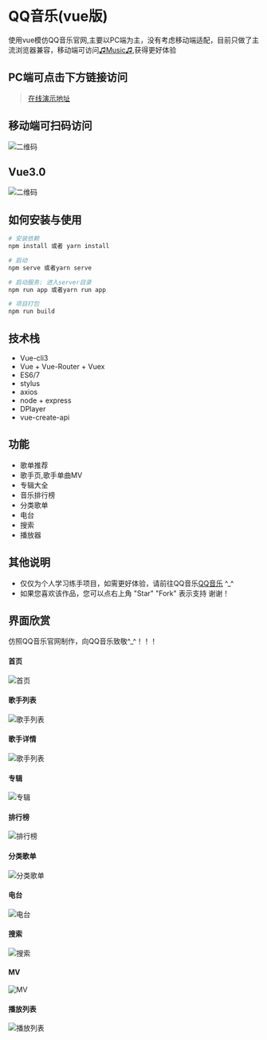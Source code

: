 # QQ音乐(vue版)

使用vue模仿QQ音乐官网,主要以PC端为主，没有考虑移动端适配，目前只做了主流浏览器兼容，移动端可访问[♫Music♫](http://h5.tannnb.com),获得更好体验

## PC端可点击下方链接访问
> [在线演示地址](http://www.tannnb.com/pc/)

## 移动端可扫码访问
![二维码](//qr.api.cli.im/newqr/create?data=http%253A%252F%252Fwww.tannnb.com%252Fh5%252F&level=H&transparent=false&bgcolor=%23ffffff&forecolor=%23000000&blockpixel=12&marginblock=1&logourl=&logoshape=no&size=260&kid=cliim&key=9908a2f1c29346859146f6aac97e30bd)

## Vue3.0
![二维码](//qr.api.cli.im/newqr/create?data=http%253A%252F%252Fwww.tannnb.com%252Fmusic-next&level=H&transparent=false&bgcolor=%23ffffff&forecolor=%23000000&blockpixel=12&marginblock=1&logourl=&logoshape=no&size=260&kid=cliim&key=a81db08f101bf42ec056d10a67d6dc10)

## 如何安装与使用

``` bash
# 安装依赖
npm install 或者 yarn install

# 启动
npm serve 或者yarn serve

# 启动服务: 进入server目录
npm run app 或者yarn run app

# 项目打包
npm run build
```

## 技术栈

- Vue-cli3
- Vue + Vue-Router + Vuex
- ES6/7
- stylus
- axios
- node + express
- DPlayer
- vue-create-api



## 功能

- 歌单推荐
- 歌手页,歌手单曲MV
- 专辑大全
- 音乐排行榜
- 分类歌单
- 电台
- 搜索
- 播放器




## 其他说明
- 仅仅为个人学习练手项目，如需更好体验，请前往QQ音乐[QQ音乐](https://y.qq.com) ^_^
- 如果您喜欢该作品，您可以点右上角 "Star" "Fork" 表示支持 谢谢！



## 界面欣赏

仿照QQ音乐官网制作，向QQ音乐致敬^_^！！！

#### 首页
![首页](https://github.com/tannnb/QQ_Music/blob/master/screenshots/1.jpg?raw=true)

#### 歌手列表
![歌手列表](https://github.com/tannnb/QQ_Music/blob/master/screenshots/2.jpg?raw=true)

#### 歌手详情
![歌手列表](https://raw.githubusercontent.com/tannnb/qq_music/master/screenshots/3.jpg?raw=true)

#### 专辑
![专辑](https://raw.githubusercontent.com/tannnb/qq_music/master/screenshots/4.jpg?raw=true)

#### 排行榜
![排行榜](https://raw.githubusercontent.com/tannnb/qq_music/master/screenshots/5.jpg?raw=true)

#### 分类歌单
![分类歌单](https://raw.githubusercontent.com/tannnb/qq_music/master/screenshots/6.jpg?raw=true)

#### 电台
![电台](https://raw.githubusercontent.com/tannnb/qq_music/master/screenshots/7.jpg?raw=true)

#### 搜索
![搜索](https://raw.githubusercontent.com/tannnb/qq_music/master/screenshots/8.jpg?raw=true)

#### MV
![MV](https://raw.githubusercontent.com/tannnb/qq_music/master/screenshots/9.jpg?raw=true)

#### 播放列表
![播放列表](https://raw.githubusercontent.com/tannnb/qq_music/master/screenshots/10.jpg?raw=true)



